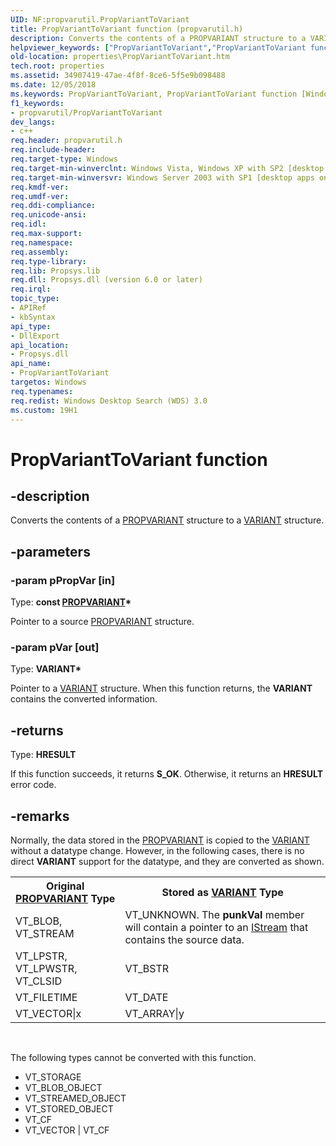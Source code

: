 ```yaml
---
UID: NF:propvarutil.PropVariantToVariant
title: PropVariantToVariant function (propvarutil.h)
description: Converts the contents of a PROPVARIANT structure to a VARIANT structure.helpviewer_keywords: ["PropVariantToVariant","PropVariantToVariant function [Windows Properties]","properties.PropVariantToVariant","propvarutil/PropVariantToVariant","shell.PropVariantToVariant","shell_PropVariantToVariant"]
old-location: properties\PropVariantToVariant.htm
tech.root: properties
ms.assetid: 34907419-47ae-4f8f-8ce6-5f5e9b098488
ms.date: 12/05/2018
ms.keywords: PropVariantToVariant, PropVariantToVariant function [Windows Properties], properties.PropVariantToVariant, propvarutil/PropVariantToVariant, shell.PropVariantToVariant, shell_PropVariantToVariant
f1_keywords:
- propvarutil/PropVariantToVariant
dev_langs:
- c++
req.header: propvarutil.h
req.include-header: 
req.target-type: Windows
req.target-min-winverclnt: Windows Vista, Windows XP with SP2 [desktop apps only]
req.target-min-winversvr: Windows Server 2003 with SP1 [desktop apps only]
req.kmdf-ver: 
req.umdf-ver: 
req.ddi-compliance: 
req.unicode-ansi: 
req.idl: 
req.max-support: 
req.namespace: 
req.assembly: 
req.type-library: 
req.lib: Propsys.lib
req.dll: Propsys.dll (version 6.0 or later)
req.irql: 
topic_type:
- APIRef
- kbSyntax
api_type:
- DllExport
api_location:
- Propsys.dll
api_name:
- PropVariantToVariant
targetos: Windows
req.typenames: 
req.redist: Windows Desktop Search (WDS) 3.0
ms.custom: 19H1
---
```


# PropVariantToVariant function


## -description


Converts the contents of a <a href="https://docs.microsoft.com/windows/desktop/api/propidl/ns-propidl-propvariant">PROPVARIANT</a> structure to a <a href="https://docs.microsoft.com/windows/desktop/api/oaidl/ns-oaidl-variant">VARIANT</a> structure.


## -parameters




### -param pPropVar [in]

Type: <b>const <a href="https://docs.microsoft.com/windows/desktop/api/propidl/ns-propidl-propvariant">PROPVARIANT</a>*</b>

Pointer to a source <a href="https://docs.microsoft.com/windows/desktop/api/propidl/ns-propidl-propvariant">PROPVARIANT</a> structure.


### -param pVar [out]

Type: <b>VARIANT*</b>

Pointer to a <a href="https://docs.microsoft.com/windows/desktop/api/oaidl/ns-oaidl-variant">VARIANT</a> structure. When this function returns, the <b>VARIANT</b> contains the converted information.


## -returns



Type: <b>HRESULT</b>

If this function succeeds, it returns <b xmlns:loc="http://microsoft.com/wdcml/l10n">S_OK</b>. Otherwise, it returns an <b xmlns:loc="http://microsoft.com/wdcml/l10n">HRESULT</b> error code.




## -remarks



Normally, the data stored in the <a href="https://docs.microsoft.com/windows/desktop/api/propidl/ns-propidl-propvariant">PROPVARIANT</a> is copied to the <a href="https://docs.microsoft.com/windows/desktop/api/oaidl/ns-oaidl-variant">VARIANT</a> without a datatype change. However, in the following cases, there is no direct <b>VARIANT</b> support for the datatype, and they are converted as shown.
                
                


<table class="clsStd">
<tr>
<th>Original <a href="https://docs.microsoft.com/windows/desktop/api/propidl/ns-propidl-propvariant">PROPVARIANT</a> Type</th>
<th>Stored as <a href="https://docs.microsoft.com/windows/desktop/api/oaidl/ns-oaidl-variant">VARIANT</a> Type</th>
</tr>
<tr>
<td>VT_BLOB, VT_STREAM</td>
<td>VT_UNKNOWN. The <b>punkVal</b> member will contain a pointer to an <a href="https://docs.microsoft.com/windows/desktop/api/objidl/nn-objidl-istream">IStream</a> that contains the source data.</td>
</tr>
<tr>
<td>VT_LPSTR, VT_LPWSTR, VT_CLSID</td>
<td>VT_BSTR</td>
</tr>
<tr>
<td>VT_FILETIME</td>
<td>VT_DATE</td>
</tr>
<tr>
<td>VT_VECTOR|x</td>
<td>VT_ARRAY|y</td>
</tr>
</table>
 



The following types cannot be converted with this function.
            
                

<ul>
<li>VT_STORAGE</li>
<li>VT_BLOB_OBJECT</li>
<li>VT_STREAMED_OBJECT</li>
<li>VT_STORED_OBJECT</li>
<li>VT_CF</li>
<li>VT_VECTOR | VT_CF</li>
</ul>


